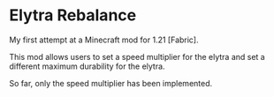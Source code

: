 # Elytra Rebalance
My first attempt at a Minecraft mod for 1.21 [Fabric]. 

This mod allows users to set a speed multiplier for the elytra and set a different maximum durability for the elytra.

So far, only the speed multiplier has been implemented.